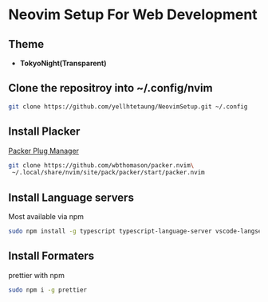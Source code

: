 # Neovim Setup For Web Development

## Theme

- <b>TokyoNight(Transparent)</b>

## Clone the repositroy into ~/.config/nvim

```bash
git clone https://github.com/yellhtetaung/NeovimSetup.git ~/.config
```

## Install Placker

[Packer Plug Manager](https://github.com/wbthomason/packer.nvim)

```bash
git clone https://github.com/wbthomason/packer.nvim\
 ~/.local/share/nvim/site/pack/packer/start/packer.nvim

```

## Install Language servers

Most available via npm

```bash
sudo npm install -g typescript typescript-language-server vscode-langservers-extracted vls @tailwindcss/language-server yaml-language-server @prisma/language-server emmet-ls neovim graphql-language-service-cli graphql-language-service-server @astrojs/language-server
```

## Install Formaters

prettier with npm

```bash
sudo npm i -g prettier

```
